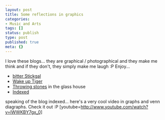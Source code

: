 ```yaml
---
layout: post
title: Some reflections in graphics
categories:
- Music and Arts
tags: []
status: publish
type: post
published: true
meta: {}
---
```

I love these blogs... they are graphical / photographical and they make me think and if they don't, they simply make me laugh :P Enjoy...
<ul>
	<li><a href="http://stickgal.blogspot.com/index.html">bitter Stickgal</a></li>
	<li><a href="http://wakeuptiger.blogspot.com/">Wake up Tiger</a></li>
	<li><a href="http://sauerman.blogspot.com/index.html">Throwing stones</a> in the glass house</li>
	<li><a href="http://indexed.blogspot.com/index.html">Indexed</a></li>
</ul>

speaking of the blog indexed... here's a very cool video in graphs and venn diagraphs. Check it out :P
[youtube=http://www.youtube.com/watch?v=lWWKBY7gx_0]
